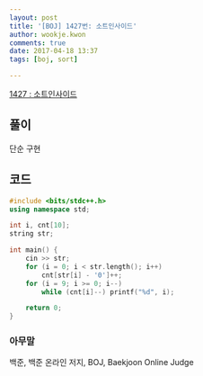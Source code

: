 ```yaml
---
layout: post
title: '[BOJ] 1427번: 소트인사이드'
author: wookje.kwon
comments: true
date: 2017-04-18 13:37
tags: [boj, sort]

---
```


[1427 : 소트인사이드](https://www.acmicpc.net/problem/1427)

## 풀이

단순 구현

## 코드

```cpp
#include <bits/stdc++.h>
using namespace std;

int i, cnt[10];
string str;

int main() {
	cin >> str;
	for (i = 0; i < str.length(); i++)
		cnt[str[i] - '0']++;
	for (i = 9; i >= 0; i--)
		while (cnt[i]--) printf("%d", i);

	return 0;
}
```

### 아무말  
백준, 백준 온라인 저지, BOJ, Baekjoon Online Judge

